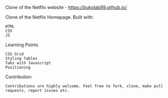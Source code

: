 Clone of the Netflix website - https://bukolab99.github.io/

Clone of the Netflix Homepage. Built with:

    HTML
    CSS
    JS
    
Learning Points

    CSS Grid
    Styling Tables
    Tabs with Javascript
    Positioning
Contribution

    Contributions are highly welcome. Feel free to fork, clone, make pull requests, report issues etc.
